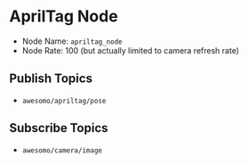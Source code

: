 # AprilTag Node

- Node Name: `apriltag_node`
- Node Rate: 100 (but actually limited to camera refresh rate)


## Publish Topics

- `awesomo/apriltag/pose`


## Subscribe Topics

- `awesomo/camera/image`
